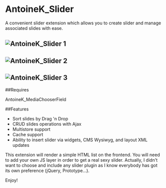 AntoineK_Slider
===============

A convenient slider extension which allows you to create slider and manage associated slides with ease.

![AntoineK_Slider 1](http://www.antoinekociuba.com/wp-content/uploads/2014/03/antoinek-slider1.png)
-----
![AntoineK_Slider 2](http://www.antoinekociuba.com/wp-content/uploads/2014/03/antoinek-slider2.png)
-----
![AntoineK_Slider 3](http://www.antoinekociuba.com/wp-content/uploads/2014/03/antoinek-slider3.png)
-----

##Requires

AntoineK_MediaChooserField

##Features

* Sort slides by Drag 'n Drop
* CRUD slides operations with Ajax
* Multistore support
* Cache support
* Ability to insert slider via widgets, CMS Wysiwyg, and layout XML updates



This extension will render a simple HTML list on the frontend. You will need to add your own JS layer in order to get a real sexy slider.
Actually, I didn't want to choose and include any slider plugin as I know everybody has got its own preference (jQuery, Prototype...).

Enjoy!